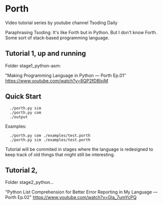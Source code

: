 # Porth

Video tutorial series by youtube channel Tsoding Daily

Paraphrasing Tsoding: 
It's like Forth but in Python. But I don't know Forth. Some sort of stack-based programming language.

## Tutorial 1, up and running

Folder stage1_python-asm:

"Making Programming Language in Python — Porth Ep.01"
https://www.youtube.com/watch?v=8QP2fDBIxjM

## Quick Start
```console
  ./porth.py sim
  ./porth.py com
  ./output
```
Examples:
 
```console
  ./porth.py com ./examples/test.porth
  ./porth.py sim ./examples/test.porth
```

Tutorial will be commited in stages where the language is redesigned to keep track of old things that might still be interesting.

## Tutorial 2, 

Folder stage2_python...

"Python List Comprehension for Better Error Reporting in My Language — Porth Ep.02"
https://www.youtube.com/watch?v=Gla_7umYcPQ
